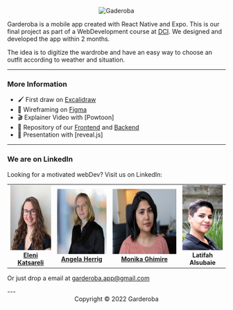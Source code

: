 <p align="center">
  <!-- <a href="https://angelaherrig.github.io/garderoba-presentation/"> -->
  <img src="./assets/Garderona (600 × 600 px).png" alt="Gaderoba" width="250">
  </a>
</p>

Garderoba is a mobile app created with React Native and Expo.
This is our final project as part of a WebDevelopment course at [DCI](https://digitalcareerinstitute.org).
We designed and developed the app within 2 months.

The idea is to digitize the wardrobe and have an easy way to choose an outfit according to weather and situation.

---

### More Information

- 🖌 First draw on [Excalidraw](https://excalidraw.com/#room=8b72a5ccd0af65892314,trTRZX2AdMTF4IIqThZGYw)
- 🚀 Wireframing on [Figma](https://www.figma.com/file/yBYDp75lEdRw7wsob4VTvM/Diagram---Garderoba)
- 🎬 Explainer Video with [Powtoon]<!--(https://www.youtube.com/watch?v=-5OaHI0zonk) -->
- 📖 Repository of our [Frontend](https://github.com/Elenikats/garderoba) and [Backend](https://github.com/Elenikats/garderoba-backend)
- 👀 Presentation with [reveal.js]<!--(https://angelaherrig.github.io/garderoba-presentation/)-->

---

### We are on LinkedIn

Looking for a motivated webDev? Visit us on LinkedIn:

<div align="center">
  <table>
    <td align="center">
      <a href="https://www.linkedin.com/in/eleni-katsareli/">
        <div>
          <img src="./assets/team/Eleni.jpg" height="150" alt="Doppler">
        </div>
        <b>Eleni Katsareli</b>
        <div>
        </div>
      </a>
    </td>
    <td align="center">
      <a href="https://www.linkedin.com/in/angela-herrig/">
        <div>
          <img src="./assets/team/angela.jpg" height="150" alt="Doppler">
        </div>
        <b>Angela Herrig</b>
        <div>
        </div>
      </a>
    </td>
    <td align="center">
      <a href="https://www.linkedin.com/in/monika-ghimire14/">
        <div>
          <img src="./assets/team/Mnk.jpg" height="150" alt="Doppler">
        </div>
        <b>Monika Ghimire</b>
        <div>
        </div>
      </a>
    </td>
    <td align="center">
        <div>
          <img src="./assets/team/Latifah.jpg" height="150" alt="Doppler">
        </div>
        <b>Latifah Alsubaie</b>
        <div>
        </div>
      </a>
    </td>
  </table>
</div>
<p>Or just drop a email at <a href="mailto:garderoba.app@gmail.com">garderoba.app@gmail.com</a></p>
---

<div align="center">
Copyright © 2022 Garderoba
</div>
